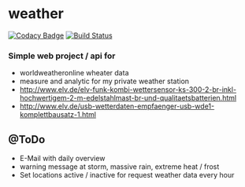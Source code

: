 # weather

[![Codacy Badge](https://api.codacy.com/project/badge/Grade/91ebfefd316d48828464163f9fe9a7df)](https://www.codacy.com/app/spezialmann/weather?utm_source=github.com&utm_medium=referral&utm_content=spezialmann/weather&utm_campaign=badger)
[![Build Status](https://travis-ci.org/spezialmann/weather.svg?branch=master)](https://travis-ci.org/spezialmann/weather)

### Simple web project / api for
 
- worldweatheronline wheater data
- measure and analytic for my private weather station
- http://www.elv.de/elv-funk-kombi-wettersensor-ks-300-2-br-inkl-hochwertigem-2-m-edelstahlmast-br-und-qualitaetsbatterien.html
- http://www.elv.de/usb-wetterdaten-empfaenger-usb-wde1-komplettbausatz-1.html 

## @ToDo
- E-Mail with daily overview
- warning message at storm, massive rain, extreme heat / frost  
- Set locations active / inactive for request weather data every hour 
